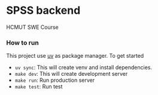 # SPSS backend
HCMUT SWE Course

### How to run
This project use [uv](https://docs.astral.sh/uv/getting-started/installation/#standalone-installer) as package manager. To get started <br/>
- `uv sync`: This will create venv and install dependencies. <br/>
- `make dev`: This will create development server
- `make run`: Run production server
- `make test`: Run test

